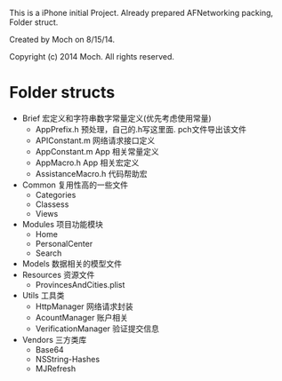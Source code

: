 
This is a iPhone initial Project. Already prepared AFNetworking packing, Folder struct.

Created by Moch on 8/15/14.

Copyright (c) 2014 Moch. All rights reserved.

# Folder structs

- Brief  			宏定义和字符串数字常量定义(优先考虑使用常量)
	- AppPrefix.h   预处理，自己的.h写这里面. pch文件导出该文件
	- APIConstant.m 网络请求接口定义
	- AppConstant.m App 相关常量定义
	- AppMacro.h    App 相关宏定义
	- AssistanceMacro.h 代码帮助宏
- Common 			复用性高的一些文件
	- Categories
	- Classess
	- Views
- Modules 			项目功能模块
	- Home
	- PersonalCenter
	- Search
- Models 			数据相关的模型文件
- Resources			资源文件
	- ProvincesAndCities.plist
- Utils  			工具类
	- HttpManager   网络请求封装
	- AcountManager	账户相关
	- VerificationManager 验证提交信息
- Vendors 			三方类库
	- Base64
	- NSString-Hashes
	- MJRefresh
	